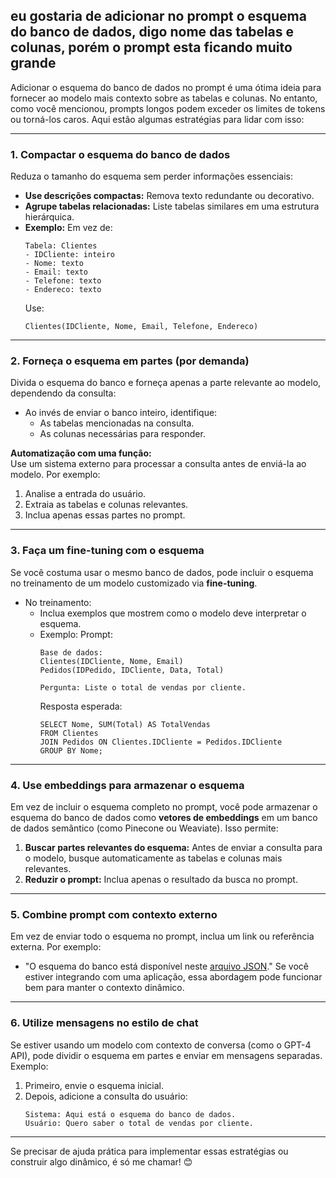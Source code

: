 ## eu gostaria de adicionar no prompt o esquema do banco de dados, digo nome das tabelas  e colunas, porém o prompt esta ficando muito grande

Adicionar o esquema do banco de dados no prompt é uma ótima ideia para fornecer ao modelo mais contexto sobre as tabelas e colunas. No entanto, como você mencionou, prompts longos podem exceder os limites de tokens ou torná-los caros. Aqui estão algumas estratégias para lidar com isso:

---

### **1. Compactar o esquema do banco de dados**
Reduza o tamanho do esquema sem perder informações essenciais:
- **Use descrições compactas:** Remova texto redundante ou decorativo.
- **Agrupe tabelas relacionadas:** Liste tabelas similares em uma estrutura hierárquica.
- **Exemplo:**
  Em vez de:
  ```
  Tabela: Clientes
  - IDCliente: inteiro
  - Nome: texto
  - Email: texto
  - Telefone: texto
  - Endereco: texto
  ```
  Use:
  ```
  Clientes(IDCliente, Nome, Email, Telefone, Endereco)
  ```

---

### **2. Forneça o esquema em partes (por demanda)**
Divida o esquema do banco e forneça apenas a parte relevante ao modelo, dependendo da consulta:
- Ao invés de enviar o banco inteiro, identifique:
  - As tabelas mencionadas na consulta.
  - As colunas necessárias para responder.
  
**Automatização com uma função:**  
Use um sistema externo para processar a consulta antes de enviá-la ao modelo. Por exemplo:
1. Analise a entrada do usuário.
2. Extraia as tabelas e colunas relevantes.
3. Inclua apenas essas partes no prompt.

---

### **3. Faça um fine-tuning com o esquema**
Se você costuma usar o mesmo banco de dados, pode incluir o esquema no treinamento de um modelo customizado via **fine-tuning**. 
- No treinamento:
  - Inclua exemplos que mostrem como o modelo deve interpretar o esquema.
  - Exemplo:
    Prompt:
    ```
    Base de dados:
    Clientes(IDCliente, Nome, Email)
    Pedidos(IDPedido, IDCliente, Data, Total)
    
    Pergunta: Liste o total de vendas por cliente.
    ```
    Resposta esperada:
    ```
    SELECT Nome, SUM(Total) AS TotalVendas
    FROM Clientes
    JOIN Pedidos ON Clientes.IDCliente = Pedidos.IDCliente
    GROUP BY Nome;
    ```

---

### **4. Use embeddings para armazenar o esquema**
Em vez de incluir o esquema completo no prompt, você pode armazenar o esquema do banco de dados como **vetores de embeddings** em um banco de dados semântico (como Pinecone ou Weaviate). Isso permite:
1. **Buscar partes relevantes do esquema:** Antes de enviar a consulta para o modelo, busque automaticamente as tabelas e colunas mais relevantes.
2. **Reduzir o prompt:** Inclua apenas o resultado da busca no prompt.

---

### **5. Combine prompt com contexto externo**
Em vez de enviar todo o esquema no prompt, inclua um link ou referência externa. Por exemplo:
- "O esquema do banco está disponível neste [arquivo JSON](#)."
Se você estiver integrando com uma aplicação, essa abordagem pode funcionar bem para manter o contexto dinâmico.

---

### **6. Utilize mensagens no estilo de chat**
Se estiver usando um modelo com contexto de conversa (como o GPT-4 API), pode dividir o esquema em partes e enviar em mensagens separadas. 
Exemplo:
1. Primeiro, envie o esquema inicial.
2. Depois, adicione a consulta do usuário:
   ```
   Sistema: Aqui está o esquema do banco de dados.
   Usuário: Quero saber o total de vendas por cliente.
   ```

---

Se precisar de ajuda prática para implementar essas estratégias ou construir algo dinâmico, é só me chamar! 😊